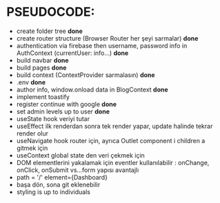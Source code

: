 # PSEUDOCODE:
* create folder tree **done**
* create router structure (Browser Router her şeyi sarmalar) **done**
* authentication via firebase then username, password info in AuthContext (currentUser: info...) **done**
* build navbar **done**
* build pages **done**
* build context (ContextProvider sarmalasın) **done**
* .env **done**
* author info, window.onload data in BlogContext **done**
* implement toastify
* register continue with google **done**
* set admin levels up to user **done**
* useState hook veriyi tutar 
* useEffect ilk renderdan sonra tek render yapar, update halinde tekrar render olur
* useNavigate hook router için, ayrıca Outlet component i children a gitmek için
* useContext global state den veri çekmek için
* DOM elementlerini yakalamak için eventler kullanılabilir : onChange, onClick, onSubmit vs...form yapısı avantajlı
* path = '/' element={Dashboard}
* başa dön, sona git eklenebilir
* styling is up to individuals